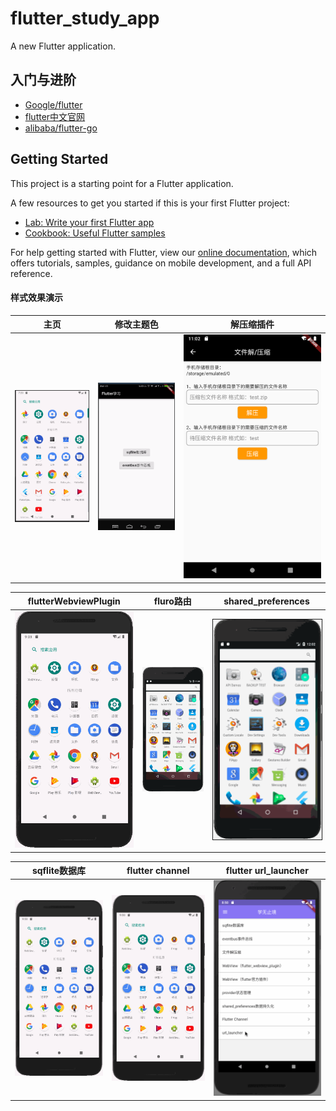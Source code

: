 # flutter_study_app

A new Flutter application.

## 入门与进阶
* [Google/flutter](https://github.com/flutter/flutter)
* [flutter中文官网](https://flutter.cn/)
* [alibaba/flutter-go](https://github.com/alibaba/flutter-go)

## Getting Started

This project is a starting point for a Flutter application.

A few resources to get you started if this is your first Flutter project:

- [Lab: Write your first Flutter app](https://flutter.io/docs/get-started/codelab)
- [Cookbook: Useful Flutter samples](https://flutter.io/docs/cookbook)

For help getting started with Flutter, view our 
[online documentation](https://flutter.io/docs), which offers tutorials, 
samples, guidance on mobile development, and a full API reference.

#### 样式效果演示
|主页|修改主题色|解压缩插件|
|:---:|:---:|:---:|
|![](https://raw.githubusercontent.com/ChessLuo/flutter_study_app/master/assets/home.gif)|![](https://raw.githubusercontent.com/ChessLuo/flutter_study_app/master/assets/gfone.gif)|![](https://raw.githubusercontent.com/ChessLuo/flutter_study_app/master/assets/zip.png)|

|flutterWebviewPlugin|fluro路由|shared_preferences|
|:---:|:---:|:---:|
|![](https://raw.githubusercontent.com/ChessLuo/flutter_study_app/master/assets/channel.gif)|![](https://raw.githubusercontent.com/ChessLuo/flutter_study_app/master/assets/router.gif)|<img border="1" src="./assets/shared_preferences.gif" width="310" height="auto">|

|sqflite数据库|flutter channel|flutter url_launcher|
|:---:|:---:|:---:|
|![](https://raw.githubusercontent.com/ChessLuo/flutter_study_app/master/assets/channel.gif)|![](https://raw.githubusercontent.com/ChessLuo/flutter_study_app/master/assets/channel.gif)|![](https://raw.githubusercontent.com/ChessLuo/flutter_study_app/master/assets/url_launcher.gif)|

